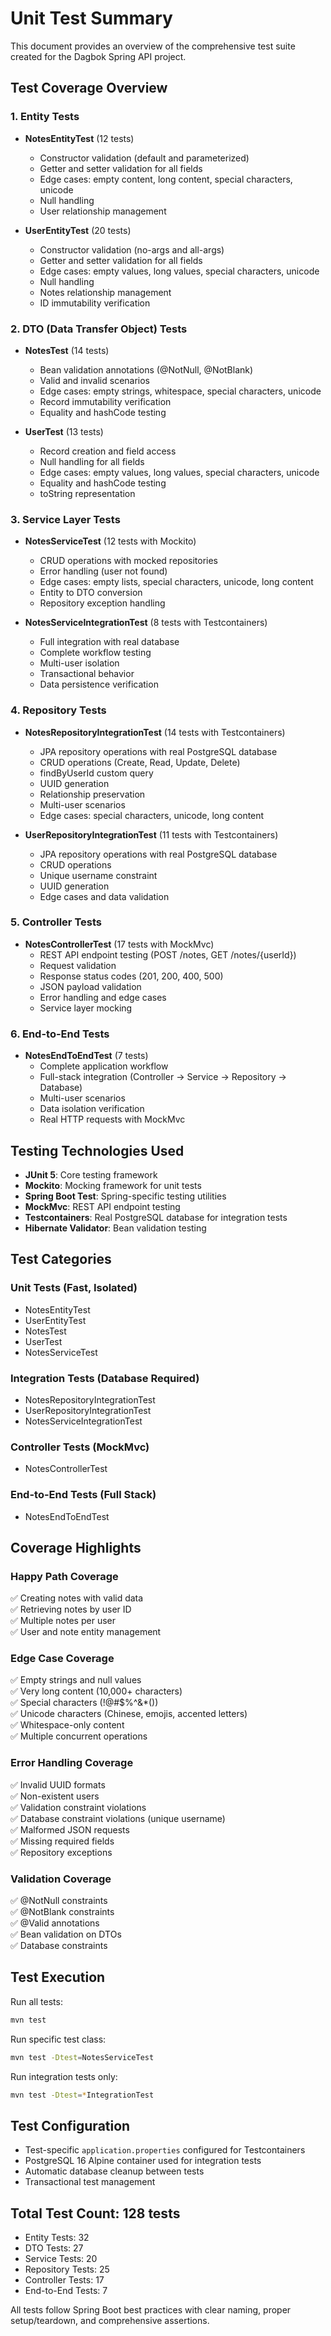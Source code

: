 # Unit Test Summary

This document provides an overview of the comprehensive test suite created for the Dagbok Spring API project.

## Test Coverage Overview

### 1. Entity Tests
- **NotesEntityTest** (12 tests)
  - Constructor validation (default and parameterized)
  - Getter and setter validation for all fields
  - Edge cases: empty content, long content, special characters, unicode
  - Null handling
  - User relationship management

- **UserEntityTest** (20 tests)
  - Constructor validation (no-args and all-args)
  - Getter and setter validation for all fields
  - Edge cases: empty values, long values, special characters, unicode
  - Null handling
  - Notes relationship management
  - ID immutability verification

### 2. DTO (Data Transfer Object) Tests
- **NotesTest** (14 tests)
  - Bean validation annotations (@NotNull, @NotBlank)
  - Valid and invalid scenarios
  - Edge cases: empty strings, whitespace, special characters, unicode
  - Record immutability verification
  - Equality and hashCode testing

- **UserTest** (13 tests)
  - Record creation and field access
  - Null handling for all fields
  - Edge cases: empty values, long values, special characters, unicode
  - Equality and hashCode testing
  - toString representation

### 3. Service Layer Tests
- **NotesServiceTest** (12 tests with Mockito)
  - CRUD operations with mocked repositories
  - Error handling (user not found)
  - Edge cases: empty lists, special characters, unicode, long content
  - Entity to DTO conversion
  - Repository exception handling

- **NotesServiceIntegrationTest** (8 tests with Testcontainers)
  - Full integration with real database
  - Complete workflow testing
  - Multi-user isolation
  - Transactional behavior
  - Data persistence verification

### 4. Repository Tests
- **NotesRepositoryIntegrationTest** (14 tests with Testcontainers)
  - JPA repository operations with real PostgreSQL database
  - CRUD operations (Create, Read, Update, Delete)
  - findByUserId custom query
  - UUID generation
  - Relationship preservation
  - Multi-user scenarios
  - Edge cases: special characters, unicode, long content

- **UserRepositoryIntegrationTest** (11 tests with Testcontainers)
  - JPA repository operations with real PostgreSQL database
  - CRUD operations
  - Unique username constraint
  - UUID generation
  - Edge cases and data validation

### 5. Controller Tests
- **NotesControllerTest** (17 tests with MockMvc)
  - REST API endpoint testing (POST /notes, GET /notes/{userId})
  - Request validation
  - Response status codes (201, 200, 400, 500)
  - JSON payload validation
  - Error handling and edge cases
  - Service layer mocking

### 6. End-to-End Tests
- **NotesEndToEndTest** (7 tests)
  - Complete application workflow
  - Full-stack integration (Controller → Service → Repository → Database)
  - Multi-user scenarios
  - Data isolation verification
  - Real HTTP requests with MockMvc

## Testing Technologies Used

- **JUnit 5**: Core testing framework
- **Mockito**: Mocking framework for unit tests
- **Spring Boot Test**: Spring-specific testing utilities
- **MockMvc**: REST API endpoint testing
- **Testcontainers**: Real PostgreSQL database for integration tests
- **Hibernate Validator**: Bean validation testing

## Test Categories

### Unit Tests (Fast, Isolated)
- NotesEntityTest
- UserEntityTest
- NotesTest
- UserTest
- NotesServiceTest

### Integration Tests (Database Required)
- NotesRepositoryIntegrationTest
- UserRepositoryIntegrationTest
- NotesServiceIntegrationTest

### Controller Tests (MockMvc)
- NotesControllerTest

### End-to-End Tests (Full Stack)
- NotesEndToEndTest

## Coverage Highlights

### Happy Path Coverage
✅ Creating notes with valid data  
✅ Retrieving notes by user ID  
✅ Multiple notes per user  
✅ User and note entity management  

### Edge Case Coverage
✅ Empty strings and null values  
✅ Very long content (10,000+ characters)  
✅ Special characters (!@#$%^&*())  
✅ Unicode characters (Chinese, emojis, accented letters)  
✅ Whitespace-only content  
✅ Multiple concurrent operations  

### Error Handling Coverage
✅ Invalid UUID formats  
✅ Non-existent users  
✅ Validation constraint violations  
✅ Database constraint violations (unique username)  
✅ Malformed JSON requests  
✅ Missing required fields  
✅ Repository exceptions  

### Validation Coverage
✅ @NotNull constraints  
✅ @NotBlank constraints  
✅ @Valid annotations  
✅ Bean validation on DTOs  
✅ Database constraints  

## Test Execution

Run all tests:
```bash
mvn test
```

Run specific test class:
```bash
mvn test -Dtest=NotesServiceTest
```

Run integration tests only:
```bash
mvn test -Dtest=*IntegrationTest
```

## Test Configuration

- Test-specific `application.properties` configured for Testcontainers
- PostgreSQL 16 Alpine container used for integration tests
- Automatic database cleanup between tests
- Transactional test management

## Total Test Count: 128 tests

- Entity Tests: 32  
- DTO Tests: 27  
- Service Tests: 20  
- Repository Tests: 25  
- Controller Tests: 17  
- End-to-End Tests: 7  

All tests follow Spring Boot best practices with clear naming, proper setup/teardown, and comprehensive assertions.